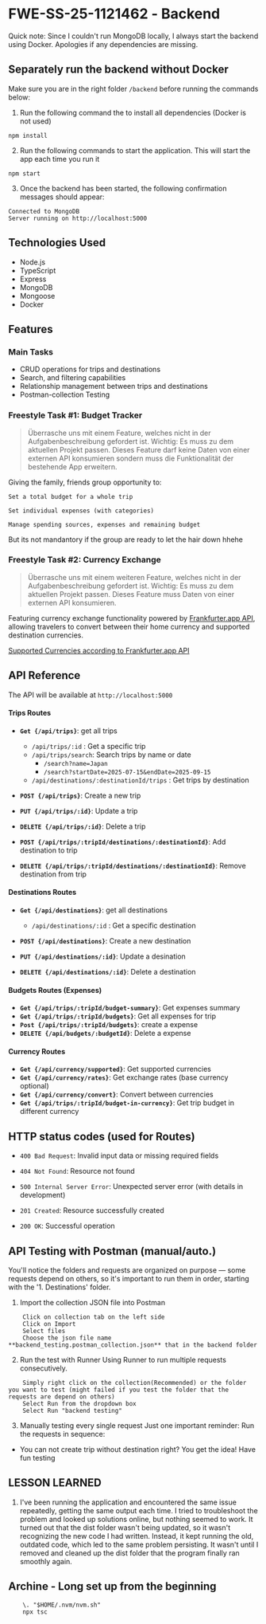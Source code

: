 # FWESS251121462 - Backend
Quick note: Since I couldn't run MongoDB locally, I always start the backend using Docker. Apologies if any dependencies are missing.
## Separately run the backend without Docker


Make sure you are in the right folder `/backend` before running the commands below:

1. Run the following command the to install all dependencies (Docker is not used)
```
npm install

```

2. Run the following commands to start the application. This will start the app each time you run it
```
npm start

```
3. Once the backend has been started, the following confirmation messages should appear:
```
Connected to MongoDB
Server running on http://localhost:5000

```
## Technologies Used

- Node.js
- TypeScript
- Express
- MongoDB
- Mongoose
- Docker

## Features

### Main Tasks

- CRUD operations for trips and destinations
- Search, and filtering capabilities
- Relationship management between trips and destinations
- Postman-collection Testing

### Freestyle Task #1: Budget Tracker
>Überrasche uns mit einem Feature, welches nicht in der
Aufgabenbeschreibung gefordert ist. Wichtig: Es muss zu dem aktuellen
Projekt passen. Dieses Feature darf keine Daten von einer externen API
konsumieren sondern muss die Funktionalität der bestehende App
erweitern.

Giving the family, friends group opportunity to:

    Set a total budget for a whole trip

    Set individual expenses (with categories)

    Manage spending sources, expenses and remaining budget
But its not mandantory if the group are ready to let the hair down hhehe

### Freestyle Task #2: Currency Exchange
> Überrasche uns mit einem weiteren Feature, welches nicht in der Aufgabenbeschreibung gefordert ist. Wichtig: Es muss zu dem aktuellen Projekt passen. Dieses Feature muss Daten von einer externen API konsumieren.

Featuring currency exchange functionality powered by [Frankfurter.app API](https://frankfurter.dev/), allowing travelers to convert between their home currency and supported destination currencies.

[Supported Currencies according to Frankfurter.app API](https://api.frankfurter.dev/v1/currencies)


## API Reference
The API will be available at `http://localhost:5000`

#### Trips Routes
- **`Get {/api/trips}`**: get all trips
    - `/api/trips/:id` : Get a specific trip
    - `/api/trips/search`: Search trips by name or date
        - `/search?name=Japan`
        - `/search?startDate=2025-07-15&endDate=2025-09-15`
    - `/api/destinations/:destinationId/trips` : Get trips by destination

- **`POST {/api/trips}`**: Create a new trip
- **`PUT {/api/trips/:id}`**: Update a trip
- **`DELETE {/api/trips/:id}`**: Delete a trip
- **`POST {/api/trips/:tripId/destinations/:destinationId}`**: Add destination to trip
- **`DELETE {/api/trips/:tripId/destinations/:destinationId}`**: Remove destination from trip

#### Destinations Routes
- **`Get {/api/destinations}`**: get all destinations
    - `/api/destinations/:id` : Get a specific destination 

- **`POST {/api/destinations}`**: Create a new destination
- **`PUT {/api/destinations/:id}`**: Update a desination
- **`DELETE {/api/destinations/:id}`**: Delete a destination

#### Budgets Routes (Expenses)
- **`Get {/api/trips/:tripId/budget-summary}`**: Get expenses summary 
- **`Get {/api/trips/:tripId/budgets}`**: Get all expenses for trip
- **`Post {/api/trips/:tripId/budgets}`**: create a expense
- **`DELETE {/api/budgets/:budgetId}`**: Delete a expense

#### Currency Routes 
- **`Get {/api/currency/supported}`**: Get supported currencies
- **`Get {/api/currency/rates}`**: Get exchange rates (base currency optional)
- **`Get {/api/currency/convert}`**: Convert between currencies
- **`Get {/api/trips/:tripId/budget-in-currency}`**: Get trip budget in different currency

## HTTP status codes (used for Routes)

- `400 Bad Request`: Invalid input data or missing required fields

- `404 Not Found`: Resource not found

- `500 Internal Server Error`: Unexpected server error (with details in development)

- `201 Created`: Resource successfully created

- `200 OK`: Successful operation

## API Testing with Postman (manual/auto.)

You'll notice the folders and requests are organized on purpose — some requests depend on others, so it's important to run them in order, starting with the '1. Destinations' folder.

1. Import the collection JSON file into Postman
```
    Click on collection tab on the left side
    Click on Import
    Select files
    Choose the json file name **backend_testing.postman_collection.json** that in the backend folder

```
2. Run the test with Runner
Using Runner to run multiple requests consecutively.
```
    Simply right click on the collection(Recommended) or the folder you want to test (might failed if you test the folder that the requests are depend on others)
    Select Run from the dropdown box
    Select Run "backend testing"
```
3. Manually testing every single request
Just one important reminder: Run the requests in sequence:
- You can not create trip without destination right? You get the idea! Have fun testing

## LESSON LEARNED
1. I've been running the application and encountered the same issue repeatedly, getting the same output each time. I tried to troubleshoot the problem and looked up solutions online, but nothing seemed to work. It turned out that the dist folder wasn't being updated, so it wasn't recognizing the new code I had written. Instead, it kept running the old, outdated code, which led to the same problem persisting. It wasn't until I removed and cleaned up the dist folder that the program finally ran smoothly again.

## Archine - Long set up from the beginning
```
    \. "$HOME/.nvm/nvm.sh"
    npx tsc
```
